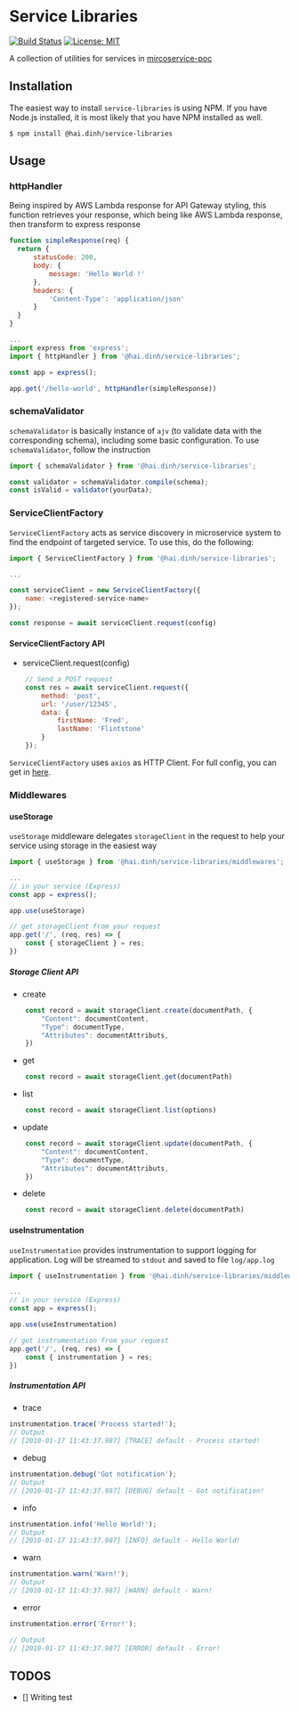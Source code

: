 # **Service Libraries**

[![Build Status](https://travis-ci.com/GeminiWind/service-libraries.svg?branch=master)](https://travis-ci.com/GeminiWind/service-libraries)
[![License: MIT](https://img.shields.io/badge/License-MIT-yellow.svg)](https://opensource.org/licenses/MIT)

A collection of utilities for services in [mircoservice-poc](https://github.com/GeminiWind/microservice-poc)

## Installation
The easiest way to install `service-libraries` is using NPM. If you have Node.js installed, it is most likely that you have NPM installed as well.

```
$ npm install @hai.dinh/service-libraries
```

## Usage

### httpHandler

Being inspired by AWS Lambda response for API Gateway styling, this function retrieves your response, which being like AWS Lambda response, then transform to express response

```javascript
function simpleResponse(req) {
  return {
      statusCode: 200,
      body: {
          message: 'Hello World !'
      },
      headers: {
          'Content-Type': 'application/json'
      }
  }
}

...
import express from 'express';
import { httpHandler } from '@hai.dinh/service-libraries';

const app = express();

app.get('/hello-world', httpHandler(simpleResponse))

```

### schemaValidator

`schemaValidator` is basically instance of `ajv` (to validate data with the corresponding schema), including some basic configuration. To use `schemaValidator`, follow the instruction

```javascript
import { schemaValidator } from '@hai.dinh/service-libraries';

const validator = schemaValidator.compile(schema);
const isValid = validator(yourData);
```

### ServiceClientFactory

`ServiceClientFactory` acts as service discovery in microservice system to find the endpoint of targeted service. To use this, do the following:

```javascript
import { ServiceClientFactory } from '@hai.dinh/service-libraries';

...

const serviceClient = new ServiceClientFactory({
    name: <registered-service-name>
});

const response = await serviceClient.request(config)
```

#### ServiceClientFactory API

- serviceClient.request(config)

```javascript
    // Send a POST request
    const res = await serviceClient.request({
        method: 'post',
        url: '/user/12345',
        data: {
            firstName: 'Fred',
            lastName: 'Flintstone'
        }
    });
```
`ServiceClientFactory` uses `axios` as HTTP Client. For full config, you can get in [here](https://github.com/axios/axios#request-config).

### Middlewares

#### useStorage

`useStorage` middleware delegates `storageClient` in the request to help your service using storage in the easiest way

```javascript
import { useStorage } from '@hai.dinh/service-libraries/middlewares';

...
// in your service (Express)
const app = express();

app.use(useStorage)

// get storageClient from your request
app.get('/', (req, res) => {
    const { storageClient } = res;
})
```

##### Storage Client API

- create
```javascript
    const record = await storageClient.create(documentPath, {
        "Content": documentContent,
        "Type": documentType,
        "Attributes": documentAttributs,
    })
```
- get
```javascript
    const record = await storageClient.get(documentPath)
```
- list
```javascript
    const record = await storageClient.list(options)
```
- update
```javascript
    const record = await storageClient.update(documentPath, {
        "Content": documentContent,
        "Type": documentType,
        "Attributes": documentAttributs,
    })
```
- delete
```javascript
    const record = await storageClient.delete(documentPath)
```

#### useInstrumentation

`useInstrumentation` provides instrumentation to support logging for application. Log will be streamed to `stdout` and saved to file `log/app.log`

```javascript
import { useInstrumentation } from '@hai.dinh/service-libraries/middlewares';

...
// in your service (Express)
const app = express();

app.use(useInstrumentation)

// get instrumentation from your request
app.get('/', (req, res) => {
    const { instrumentation } = res;
})
```

##### Instrumentation API

- trace
```javascript
instrumentation.trace('Process started!');
// Output
// [2010-01-17 11:43:37.987] [TRACE] default - Process started!
```
- debug
```javascript
instrumentation.debug('Got notification');
// Output
// [2010-01-17 11:43:37.987] [DEBUG] default - Got notification!
```
- info
```javascript
instrumentation.info('Hello World!');
// Output
// [2010-01-17 11:43:37.987] [INFO] default - Hello World!
```
- warn
```javascript
instrumentation.warn('Warn!');
// Output
// [2010-01-17 11:43:37.987] [WARN] default - Warn!
```
- error
```javascript
instrumentation.error('Error!');

// Output
// [2010-01-17 11:43:37.987] [ERROR] default - Error!
```

## TODOS

- [] Writing test